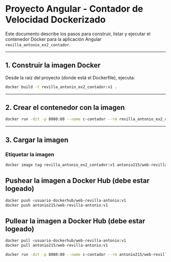 # Proyecto Angular - Contador de Velocidad Dockerizado

Este documento describe los pasos para construir, listar y ejecutar el contenedor Docker para la aplicación Angular `revilla_antonio_ex2_contador`.

---

## 1. Construir la imagen Docker

Desde la raíz del proyecto (donde está el Dockerfile), ejecuta:

```bash
docker build -t revilla_antonio_ex2_contador:v1 .
```

---
## 2. Crear el contenedor con la imagen
```bash
docker run -dit -p 8080:80 --name c-contador --rm revilla_antonio_ex2_contador:v1
```

---
## 3. Cargar la imagen

### Etiquetar la imagen
```bash
docker image tag revilla_antonio_ex2_contador:v1 antonio215/web-revilla-antonio:v1
```

## Pushear la imagen a Docker Hub (debe estar logeado)
```bash
docker push <usuario-dockerhub/web-revilla-antonio:v1
docker push antonio215/web-revilla-antonio:v1
```

## Pullear la imagen a Docker Hub (debe estar logeado)
```bash
docker pull <usuario-dockerhub/web-revilla-antonio:v1
docker pull antonio215/web-revilla-antonio:v1

docker run -dit -p 8080:80 --name c-contador --rm antonio215/web-revilla-antonio:v1
```

